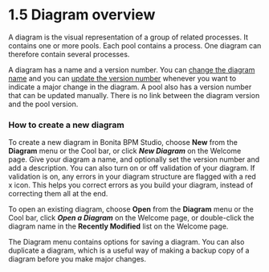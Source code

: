 # 1.5 Diagram overview

A diagram is the visual representation of a group of related processes. It contains one or more pools. 
Each pool contains a process. One diagram can therefore contain several processes.

A diagram has a name and a version number. You can [change the diagram name](/bonita-bpm-studio-hints-and-tips.html#name)
and you can [update the version number](/bonita-bpm-studio-hints-and-tips.html#name) whenever you want to indicate 
a major change in the diagram. A pool also has a version number that can be updated manually. 
There is no link between the diagram version and the pool version.

### How to create a new diagram

To create a new diagram in Bonita BPM Studio, choose **New** from the **Diagram** menu or the Cool bar, or click 
**_New Diagram_** on the Welcome page. Give your diagram a name, and optionally set the version number and add a description.
You can also turn on or off validation of your diagram. If validation is on, any errors in your diagram structure
are flagged with a red x icon. This helps you correct errors as you build your diagram, instead of correcting them
all at the end.

To open an existing diagram, choose **Open** from the **Diagram** menu or the Cool bar, click **_Open a Diagram_** on the Welcome page, 
or double-click the diagram name in the **Recently Modified** list on the Welcome page.

The Diagram menu contains options for saving a diagram. You can also duplicate a diagram, which is a useful way of making
a backup copy of a diagram before you make major changes.